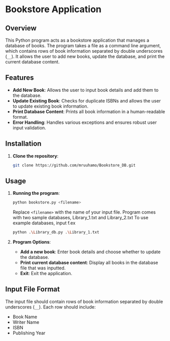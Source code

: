 # Bookstore Application

## Overview
This Python program acts as a bookstore application that manages a database of books. The program takes a file as a command line argument, which contains rows of book information separated by double underscores (`__`). It allows the user to add new books, update the database, and print the current database content.

## Features
- **Add New Book**: Allows the user to input book details and add them to the database.
- **Update Existing Book**: Checks for duplicate ISBNs and allows the user to update existing book information.
- **Print Database Content**: Prints all book information in a human-readable format.
- **Error Handling**: Handles various exceptions and ensures robust user input validation.

## Installation
1. **Clone the repository**:
    ```bash
    git clone https://github.com/mruuhamo/Bookstore_DB.git
    ```


## Usage
1. **Running the program**:
    ```bash
    python bookstore.py <filename>
    ```
    Replace `<filename>` with the name of your input file.
    Program comes with two sample databases, Library_1.txt and Library_2.txt
    To use example databases, input f.ex
    ```bash
    python .\Library_db.py .\Library_1.txt
    ```

3. **Program Options**:
    - **Add a new book**: Enter book details and choose whether to update the database.
    - **Print current database content**: Display all books in the database file that was inputted.
    - **Exit**: Exit the application.

## Input File Format
The input file should contain rows of book information separated by double underscores (`__`). Each row should include:
- Book Name
- Writer Name
- ISBN
- Publishing Year
